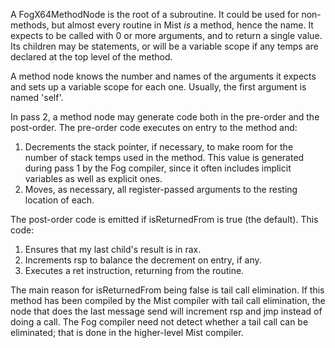 A FogX64MethodNode is the root of a subroutine. It could be used for non-methods, but almost every routine in Mist *is* a method, hence the name. It expects to be called with 0 or more arguments, and to return a single value. Its children may be statements, or will be a variable scope if any temps are declared at the top level of the method. 

A method node knows the number and names of the arguments it expects and sets up a variable scope for each one. Usually, the first argument is named 'self'. 

In pass 2, a method node may generate code both in the pre-order and the post-order. The pre-order code executes on entry to the method and:
1) Decrements the stack pointer, if necessary, to make room for the number of stack temps used in the method. This value is generated during pass 1 by the Fog compiler, since it often includes implicit variables as well as explicit ones.
2) Moves, as necessary, all register-passed arguments to the resting location of each.

The post-order code is emitted if isReturnedFrom is true (the default). This code:
1) Ensures that my last child's result is in rax.
2) Increments rsp to balance the decrement on entry, if any.
3) Executes a ret instruction, returning from the routine.

The main reason for isReturnedFrom being false is tail call elimination. If this method has been compiled by the Mist compiler with tail call elimination, the node that does the last message send will increment rsp and jmp instead of doing a call. The Fog compiler need not detect whether a tail call can be eliminated; that is done in the higher-level Mist compiler.